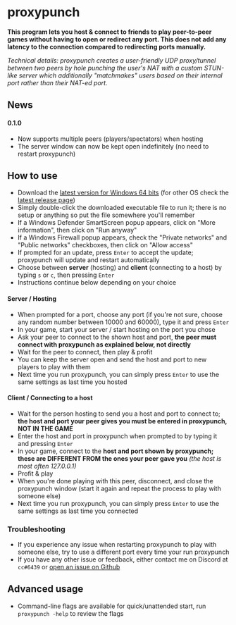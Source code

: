 # proxypunch

**This program lets you host & connect to friends to play peer-to-peer games without having to open or redirect any port. This does not add any latency to the connection compared to redirecting ports manually.**

*Technical details: proxypunch creates a user-friendly UDP proxy/tunnel between two peers by hole punching the user's NAT with a custom STUN-like server which additionally "matchmakes" users based on their internal port rather than their NAT-ed port.*  

## News

#### 0.1.0
- Now supports multiple peers (players/spectators) when hosting
- The server window can now be kept open indefinitely (no need to restart proxypunch)

## How to use

- Download the [latest version for Windows 64 bits](https://github.com/delthas/proxypunch/releases/latest/download/proxypunch.win64.exe) (for other OS check the [latest release page](https://github.com/delthas/proxypunch/releases/latest/))
- Simply double-click the downloaded executable file to run it; there is no setup or anything so put the file somewhere you'll remember
- If a Windows Defender SmartScreen popup appears, click on "More information", then click on "Run anyway"
- If a Windows Firewall popup appears, check the "Private networks" and "Public networks" checkboxes, then click on "Allow access"
- If prompted for an update, press `Enter` to accept the update; proxypunch will update and restart automatically
- Choose between **server** (hosting) and **client** (connecting to a host) by typing `s` or `c`, then pressing `Enter`
- Instructions continue below depending on your choice

#### Server / Hosting

- When prompted for a port, choose any port (if you're not sure, choose any random number between 10000 and 60000), type it and press `Enter`
- In your game, start your server / start hosting on the port you chose
- Ask your peer to connect to the shown host and port, **the peer must connect with proxypunch as explained below, not directly**
- Wait for the peer to connect, then play & profit
- You can keep the server open and send the host and port to new players to play with them
- Next time you run proxypunch, you can simply press `Enter` to use the same settings as last time you hosted

#### Client / Connecting to a host

- Wait for the person hosting to send you a host and port to connect to; **the host and port your peer gives you must be entered in proxypunch, NOT IN THE GAME**
- Enter the host and port in proxypunch when prompted to by typing it and pressing `Enter`
- In your game, connect to the **host and port shown by proxypunch; these are DIFFERENT FROM the ones your peer gave you** *(the host is most often 127.0.0.1)*
- Profit & play
- When you're done playing with this peer, disconnect, and close the proxypunch window (start it again and repeat the process to play with someone else)
- Next time you run proxypunch, you can simply press `Enter` to use the same settings as last time you connected

### Troubleshooting

- If you experience any issue when restarting proxypunch to play with someone else, try to use a different port every time your run proxypunch
- If you have any other issue or feedback, either contact me on Discord at `cc#6439` or [open an issue on Github](https://github.com/delthas/proxypunch/issues/new) 

## Advanced usage

- Command-line flags are available for quick/unattended start, run `proxypunch -help` to review the flags
